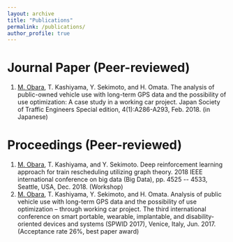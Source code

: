 ```yaml
---
layout: archive
title: "Publications"
permalink: /publications/
author_profile: true
---
```


<!--Preprints / Submitted papers
======
*-->

Journal Paper (Peer-reviewed)
======
1. <ins>M. Obara</ins>, T. Kashiyama, Y. Sekimoto, and H. Omata. The analysis of public-owned vehicle use with long-term GPS data and the possibility of use optimization: A case study in a working car project. Japan Society of Traffic Engineers Special edition, 4(1):A286-A293, Feb. 2018. (in Japanese)


Proceedings (Peer-reviewed)
======
1. <ins>M. Obara</ins>, T. Kashiyama, and Y. Sekimoto. Deep reinforcement learning approach for train rescheduling utilizing graph theory. 2018 IEEE international conference on big data (Big Data), pp. 4525 -- 4533, Seattle, USA, Dec. 2018. (Workshop)
1. <ins>M. Obara</ins>, T. Kashiyama, Y. Sekimoto, and H. Omata. Analysis of public vehicle use with long-term GPS data and the possibility of use optimization – through working car project. The third international conference on smart portable, wearable, implantable, and disability-oriented devices and systems (SPWID 2017), Venice, Italy, Jun. 2017. (Acceptance rate 26%, best paper award)
